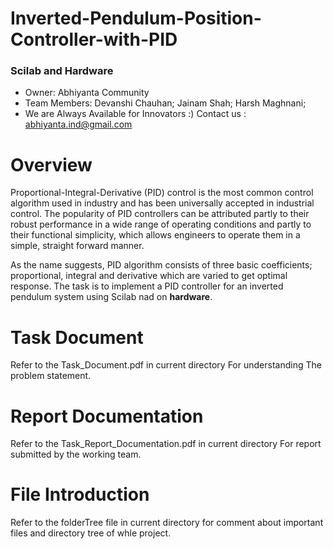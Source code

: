# Inverted-Pendulum-Position-Controller-with-PID
### Scilab and Hardware
* Owner: 
  Abhiyanta Community
* Team Members:
    Devanshi Chauhan;
    Jainam Shah;
    Harsh Maghnani; 
* We are Always Available for Innovators :) Contact us : abhiyanta.ind@gmail.com 

# Overview
Proportional-Integral-Derivative (PID) control is the most common control algorithm used in industry and has been universally accepted in industrial control. The popularity of PID controllers can be attributed partly to their robust performance in a wide range of operating conditions and partly to their functional simplicity, which allows engineers to operate them in a simple, straight forward manner.

As the name suggests, PID algorithm consists of three basic coefficients; proportional, integral and derivative which are varied to get optimal response. The task is to implement a PID controller for an inverted pendulum system using Scilab nad on **hardware**.


# Task Document
Refer to the Task_Document.pdf in current directory For understanding The problem statement. 

# Report Documentation
Refer to the Task_Report_Documentation.pdf in current directory For report submitted by the working team. 

# File Introduction
Refer to the folderTree file in current directory for comment about important files and directory tree of whle project. 
